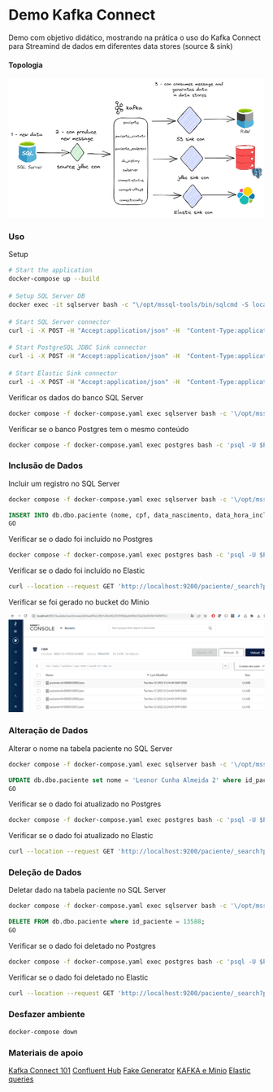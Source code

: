 # Demo Kafka Connect

Demo com objetivo didático, mostrando na prática o uso do Kafka Connect para Streamind de dados em diferentes data stores (source & sink)

#### Topologia

![minio](./assets/arquitetura_kafka_connect_demo.png)
               
### Uso

Setup

```sh
# Start the application
docker-compose up --build

# Setup SQL Server DB
docker exec -it sqlserver bash -c "\/opt/mssql-tools/bin/sqlcmd -S localhost -U sa -P P@ssw0rd -d master -i /opt/mssql/setup/db.sql"

# Start SQL Server connector
curl -i -X POST -H "Accept:application/json" -H  "Content-Type:application/json" http://localhost:8083/connectors/ -d @connectors/source-sqlserver-connector.json

# Start PostgreSQL JDBC Sink connector
curl -i -X POST -H "Accept:application/json" -H  "Content-Type:application/json" http://localhost:8083/connectors/ -d @connectors/sink-jdbc-connector.json

# Start Elastic Sink connector
curl -i -X POST -H "Accept:application/json" -H  "Content-Type:application/json" http://localhost:8083/connectors/ -d @connectors/sink-elastic-connector.json

```

Verificar os dados do banco SQL Server

```sh
docker compose -f docker-compose.yaml exec sqlserver bash -c '\/opt/mssql-tools/bin/sqlcmd -S localhost -U sa -P $SA_PASSWORD -d db -y 30 -Y 30 -q "select top 10 id_paciente, nome, cpf, data_nascimento from paciente"'
```

Verificar se o banco Postgres tem o mesmo conteúdo

```sh
docker compose -f docker-compose.yaml exec postgres bash -c 'psql -U $POSTGRES_USER $POSTGRES_DB -c "select top 10 id_paciente, nome, cpf, data_nascimento from paciente"'
```

### Inclusão de Dados 

Incluir um registro no SQL Server

```sh
docker compose -f docker-compose.yaml exec sqlserver bash -c '\/opt/mssql-tools/bin/sqlcmd -S localhost -U sa -P $SA_PASSWORD -d db'
```
```sql
INSERT INTO db.dbo.paciente (nome, cpf, data_nascimento, data_hora_inclusao, usuario_inclusao, data_hora_alteracao, usuario_alteracao, status) VALUES('Leonor Cunha Almeida', '83799492267', '1952-12-09', getdate(), 'admin', null, null, 'A');
GO
```

Verificar se o dado foi incluído no Postgres

```sh
docker compose -f docker-compose.yaml exec postgres bash -c 'psql -U $POSTGRES_USER $POSTGRES_DB -c "select id_paciente, nome, cpf, data_nascimento from paciente order by data_hora_inclusao desc"'
```

Verificar se o dado foi incluído no Elastic

```sh
curl --location --request GET 'http://localhost:9200/paciente/_search?pretty&q=nome:Leonor~1'
```

Verificar se foi gerado no bucket do Minio

![minio](./assets/minio_bucket.png)

### Alteração de Dados 

Alterar o nome na tabela paciente no SQL Server

```sh
docker compose -f docker-compose.yaml exec sqlserver bash -c '\/opt/mssql-tools/bin/sqlcmd -S localhost -U sa -P $SA_PASSWORD -d db'
```
```sql
UPDATE db.dbo.paciente set nome = 'Leonor Cunha Almeida 2' where id_paciente = 13588;
GO
```

Verificar se o dado foi atualizado no Postgres

```sh
docker compose -f docker-compose.yaml exec postgres bash -c 'psql -U $POSTGRES_USER $POSTGRES_DB -c "select id_paciente, nome, cpf, data_nascimento from paciente order by data_hora_inclusao desc"'
```

Verificar se o dado foi atualizado no Elastic

```sh
curl --location --request GET 'http://localhost:9200/paciente/_search?pretty&q=nome:Leonor~1'
```

### Deleção de Dados 

Deletar dado na tabela paciente no SQL Server


```sh
docker compose -f docker-compose.yaml exec sqlserver bash -c '\/opt/mssql-tools/bin/sqlcmd -S localhost -U sa -P $SA_PASSWORD -d db'
```
```sql
DELETE FROM db.dbo.paciente where id_paciente = 13588;
GO
```

Verificar se o dado foi deletado no Postgres

```sh
docker compose -f docker-compose.yaml exec postgres bash -c 'psql -U $POSTGRES_USER $POSTGRES_DB -c "select id_paciente, nome, cpf, data_nascimento from paciente order by data_hora_inclusao desc"'
```

Verificar se o dado foi deletado no Elastic

```sh
curl --location --request GET 'http://localhost:9200/paciente/_search?pretty&q=nome:Leonor~1'
```
### Desfazer ambiente
```sh
docker-compose down
```
### Materiais de apoio

[Kafka Connect 101](https://developer.confluent.io/learn-kafka/kafka-connect/intro/)
[Confluent Hub](https://www.confluent.io/hub/)
[Fake Generator](https://www.fakenamegenerator.com/gen-random-br-br.php)
[KAFKA e Minio](https://blog.min.io/kafka_and_minio/)
[Elastic queries](https://logz.io/blog/elasticsearch-queries/)